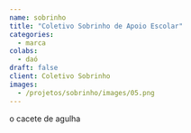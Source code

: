 ```yaml
---
name: sobrinho
title: "Coletivo Sobrinho de Apoio Escolar"
categories:
  - marca
colabs:
  - daó
draft: false
client: Coletivo Sobrinho
images:
  - /projetos/sobrinho/images/05.png
---
```


o cacete de agulha
